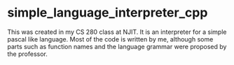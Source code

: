 # simple_language_interpreter_cpp

This was created in my CS 280 class at NJIT. It is an interpreter for a simple pascal like language. Most of the code is written by me, although some parts such as function names and the language grammar were proposed by the professor.
